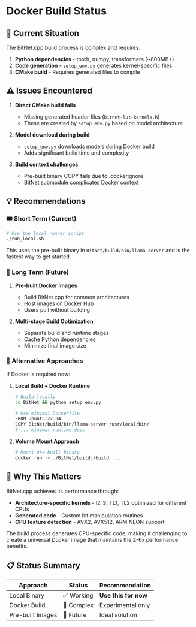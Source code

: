 # Docker Build Status

## 🔄 Current Situation

The BitNet.cpp build process is complex and requires:

1. **Python dependencies** - torch, numpy, transformers (~800MB+)
2. **Code generation** - `setup_env.py` generates kernel-specific files
3. **CMake build** - Requires generated files to compile

## ⚠️ Issues Encountered

1. **Direct CMake build fails**
   - Missing generated header files (`bitnet-lut-kernels.h`)
   - These are created by `setup_env.py` based on model architecture

2. **Model download during build**
   - `setup_env.py` downloads models during Docker build
   - Adds significant build time and complexity

3. **Build context challenges**
   - Pre-built binary COPY fails due to .dockerignore
   - BitNet submodule complicates Docker context

## 💡 Recommendations

### 🎟️ Short Term (Current)

```bash
# Use the local runner script
./run_local.sh
```

This uses the pre-built binary in `BitNet/build/bin/llama-server` and is the fastest way to get started.

### 🚀 Long Term (Future)

1. **Pre-built Docker Images**
   - Build BitNet.cpp for common architectures
   - Host images on Docker Hub
   - Users pull without building

2. **Multi-stage Build Optimization**
   - Separate build and runtime stages
   - Cache Python dependencies
   - Minimize final image size

### 🔧 Alternative Approaches

If Docker is required now:

1. **Local Build + Docker Runtime**
   ```bash
   # Build locally
   cd BitNet && python setup_env.py
   
   # Use minimal Dockerfile
   FROM ubuntu:22.04
   COPY BitNet/build/bin/llama-server /usr/local/bin/
   # ... minimal runtime deps
   ```

2. **Volume Mount Approach**
   ```bash
   # Mount pre-built binary
   docker run -v ./BitNet/build:/build ...
   ```

## 🎯 Why This Matters

BitNet.cpp achieves its performance through:

- **Architecture-specific kernels** - I2_S, TL1, TL2 optimized for different CPUs
- **Generated code** - Custom bit manipulation routines
- **CPU feature detection** - AVX2, AVX512, ARM NEON support

The build process generates CPU-specific code, making it challenging to create a universal Docker image that maintains the 2-6x performance benefits.

## 📋 Status Summary

| Approach | Status | Recommendation |
|----------|--------|----------------|
| Local Binary | ✅ Working | **Use this for now** |
| Docker Build | 🔶 Complex | Experimental only |
| Pre-built Images | 🔵 Future | Ideal solution |